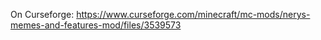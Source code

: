 On Curseforge: https://www.curseforge.com/minecraft/mc-mods/nerys-memes-and-features-mod/files/3539573
